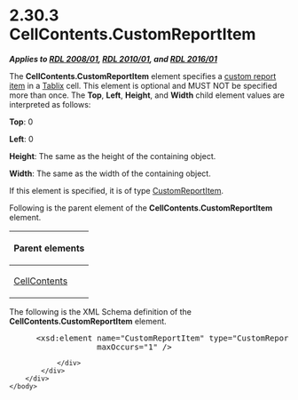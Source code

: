 <html dir="LTR" xmlns:mshelp="http://msdn.microsoft.com/mshelp" xmlns:ddue="http://ddue.schemas.microsoft.com/authoring/2003/5" xmlns:xlink="http://www.w3.org/1999/xlink" xmlns:tool="http://www.microsoft.com/tooltip">
    <head>
        <meta http-equiv="Content-Type" content="text/html; CHARSET=utf-8"></meta>
        <meta name="save" content="history"></meta>
        <title>2.30.3 CellContents.CustomReportItem</title>
        <xml>
            <mshelp:toctitle title="2.30.3 CellContents.CustomReportItem"></mshelp:toctitle>
            <mshelp:rltitle title="[MS-RDL]: CellContents.CustomReportItem"></mshelp:rltitle>
            <mshelp:keyword index="A" term="e09f0734-9dfe-48bb-8a01-83fd55737d5c"></mshelp:keyword>
            <mshelp:attr name="DCSext.ContentType" value="open specification"></mshelp:attr>
            <mshelp:attr name="AssetID" value="e09f0734-9dfe-48bb-8a01-83fd55737d5c"></mshelp:attr>
            <mshelp:attr name="TopicType" value="kbRef"></mshelp:attr>
            <mshelp:attr name="DCSext.Title" value="[MS-RDL]: CellContents.CustomReportItem" />
        </xml>
    </head>
    <body>
        <div id="header">
            <h1 class="heading">2.30.3 CellContents.CustomReportItem</h1>
        </div>
        <div id="mainSection">
            <div id="mainBody">
                <div id="allHistory" class="saveHistory"></div>
                <div id="sectionSection0" class="section" name="collapseableSection">
                    

<p><b><i>Applies to </i></b><a href="1e855f94-4617-47e4-b89e-0856c6cb420f.html"><b><i>RDL 2008/01</i></b></a><b><i>,
</i></b><a href="3428e690-a348-4ec7-8a6a-8efb42d2cdee.html"><b><i>RDL 2010/01</i></b></a><b><i>,
and </i></b><a href="52ce3983-2bfc-4e72-9359-42aaf5fe4509.html"><b><i>RDL 2016/01</i></b></a></p>

<p>The <b>CellContents.CustomReportItem</b> element specifies a
<a href="b2482b3f-74ab-4ca8-a9e5-c07955011743.html#gt_981678c0-6a8a-4bbe-932d-2cf44073e518">custom report item</a> in a <a href="e42fb86e-799a-4202-8845-ac38831efccb.html">Tablix</a> cell. This element
is optional and MUST NOT be specified more than once. The <b>Top</b>, <b>Left</b>,
<b>Height</b>, and <b>Width</b> child element values are interpreted as
follows:</p>

<p><b>Top</b>: 0</p>

<p><b>Left</b>: 0</p>

<p><b>Height</b>: The same as the height of the containing
object.</p>

<p><b>Width</b>: The same as the width of the containing
object.</p>

<p>If this element is specified, it is of type <a href="6bb7b35c-e517-4444-a96b-9f2ccdd1a642.html">CustomReportItem</a>.</p>

<p>Following is the parent element of the <b>CellContents.CustomReportItem</b>
element.</p>

<table>
 <thead>
  <tr>
   <th>
   <p>Parent elements</p>
   </th>
  </tr>
 </thead>
 <tr>
  <td>
  <p><a href="43ccec32-ec37-401c-ba8a-edbfa74e42f4.html">CellContents</a></p>
  </td>
 </tr>
</table>

<p>The following is the XML Schema definition of the <b>CellContents.CustomReportItem</b>
element.</p>

<dl>
<dd>
<div><pre> &lt;xsd:element name=&quot;CustomReportItem&quot; type=&quot;CustomReportItemType&quot; minOccurs=&quot;0&quot; 
              maxOccurs=&quot;1&quot; /&gt;
</pre></div>
</dd></dl>


                </div>
            </div>
        </div>
    </body>
</html>